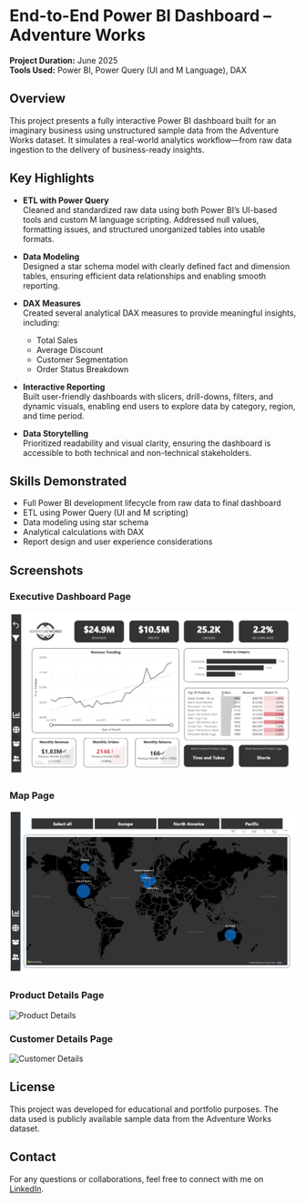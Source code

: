 # End-to-End Power BI Dashboard – Adventure Works

**Project Duration:** June 2025  
**Tools Used:** Power BI, Power Query (UI and M Language), DAX

## Overview

This project presents a fully interactive Power BI dashboard built for an imaginary business using unstructured sample data from the Adventure Works dataset. It simulates a real-world analytics workflow—from raw data ingestion to the delivery of business-ready insights.

## Key Highlights

- **ETL with Power Query**  
  Cleaned and standardized raw data using both Power BI’s UI-based tools and custom M language scripting. Addressed null values, formatting issues, and structured unorganized tables into usable formats.

- **Data Modeling**  
  Designed a star schema model with clearly defined fact and dimension tables, ensuring efficient data relationships and enabling smooth reporting.

- **DAX Measures**  
  Created several analytical DAX measures to provide meaningful insights, including:
  - Total Sales
  - Average Discount
  - Customer Segmentation
  - Order Status Breakdown

- **Interactive Reporting**  
  Built user-friendly dashboards with slicers, drill-downs, filters, and dynamic visuals, enabling end users to explore data by category, region, and time period.

- **Data Storytelling**  
  Prioritized readability and visual clarity, ensuring the dashboard is accessible to both technical and non-technical stakeholders.

## Skills Demonstrated

- Full Power BI development lifecycle from raw data to final dashboard
- ETL using Power Query (UI and M scripting)
- Data modeling using star schema
- Analytical calculations with DAX
- Report design and user experience considerations

## Screenshots

### Executive Dashboard Page
![Executive Dashboard](Screen1_ExecutiveDashboard.png)

### Map Page  
![Map](Screen2_Map.png)

### Product Details Page  
![Product Details](Screen3_Product.png)

### Customer Details Page  
![Customer Details](assets/customer-insights.png)

## License

This project was developed for educational and portfolio purposes. The data used is publicly available sample data from the Adventure Works dataset.

## Contact

For any questions or collaborations, feel free to connect with me on [LinkedIn](linkedin.com/in/suyash-ratnaparkhi-a894a8373).

